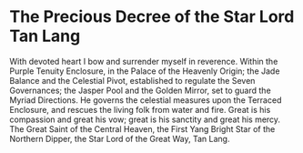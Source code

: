 # The Precious Decree of the Star Lord Tan Lang

With devoted heart I bow and surrender myself in reverence. Within the Purple Tenuity Enclosure, in the Palace of the Heavenly Origin; the Jade Balance and the Celestial Pivot, established to regulate the Seven Governances; the Jasper Pool and the Golden Mirror, set to guard the Myriad Directions. He governs the celestial measures upon the Terraced Enclosure, and rescues the living folk from water and fire. Great is his compassion and great his vow; great is his sanctity and great his mercy. The Great Saint of the Central Heaven, the First Yang Bright Star of the Northern Dipper, the Star Lord of the Great Way, Tan Lang.
